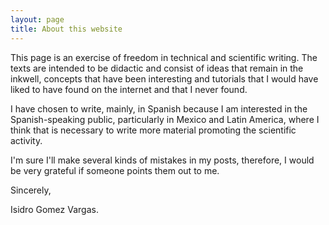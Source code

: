 ```yaml
---
layout: page
title: About this website
---
```


This page is an exercise of
freedom in technical and
scientific writing. The texts are intended to be didactic and consist of 
ideas that remain in the inkwell, concepts that have been 
interesting and tutorials that I would have liked to have found on the internet
and that I never found.

I have chosen to write, mainly, in Spanish because I am interested
in the Spanish-speaking public, particularly in Mexico and 
Latin America, 
where I think that is necessary to write more material promoting the 
scientific activity.

I'm sure I'll make several kinds of mistakes in my posts, therefore, I would be very grateful if someone 
points them out to me. 

Sincerely, 

Isidro Gomez Vargas.

